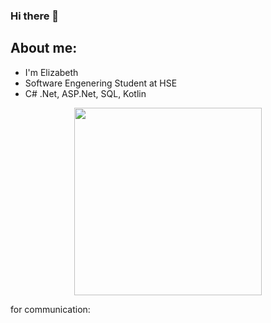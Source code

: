 ### Hi there 👋

## About me:
- I'm Elizabeth
- Software Engenering Student at HSE
- C# .Net, ASP.Net, SQL, Kotlin

<p align="center">
  <img src="https://cdn.sanity.io/images/do2rqv0h/production/3356021b2d743e60cb89b0b97196fb2b2b0b44a0-800x800.gif?w=500&fit=max&auto=format" width=300 height=300>
</p>


for communication:    
<div style="margin-left: 2000px;">
    <a href="https://t.me/vitflare">
        <img src="https://pngicon.ru/file/uploads/telegram.png" width="25" height="25"/>
    </a>
</div>

